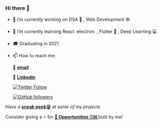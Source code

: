### Hi there 👋

- 🔭 I’m currently working on DSA 🧩 , Web Development 🕸

- 🌱 I’m currently learning React :electron: , Flutter 📱 , Deep Learning 💻

- 🎓 Graduating in 2021

- 📫 How to reach me: 
  
  📧 **[email](mailto:hiteshkumar_1mv17cs042@sirmvit.edu)**

  💼 **[Linkedin](https://www.linkedin.com/in/heroichitesh/)**

  [![Twitter Follow](https://img.shields.io/twitter/follow/HITESHK75023922?style=social)](https://twitter.com/HITESHK75023922)

  [![GitHub followers](https://img.shields.io/github/followers/HeroicHitesh?label=Follow%20%40HeroicHitesh&style=social)](https://github.com/HeroicHitesh)

*Have a* **[sneak peek😜](https://github.com/HeroicHitesh/HeroicHitesh/blob/master/PROJECTS.md)** *at some of my projects*

Consider giving a ⭐️ for **[ 💼 Opportunities 🇮🇳 ](https://github.com/Developer-s-Journey/Opportunities)** built by me!
<!--
**HeroicHitesh/HeroicHitesh** is a ✨ _special_ ✨ repository because its `README.md` (this file) appears on your GitHub profile.

Here are some ideas to get you started:

- 👯 I’m looking to collaborate on ...
- 🤔 I’m looking for help with ...
- 💬 Ask me about ...
- 😄 Pronouns: ...
- ⚡ Fun fact: ...
- 🤔 I’m looking for contributors to help me with following projects:

[![PRs/Issues/Suggestions Welcome](https://img.shields.io/badge/PRs-welcome-brightgreen.svg?style=flat&logo=github)](https://github.com/HeroicHitesh)  [![Open Source Love](https://badges.frapsoft.com/os/v2/open-source.svg?v=103)](https://github.com/HeroicHitesh)
<img src="https://awesome.re/badge.svg"/>
|      Project :octocat:   |     Issues :bug:   | Open PRs :bell:  | Closed PRs :fire:  |
|-------------|-------------------|---|---|
| [**Project Name**]() | [![GitHub issues]()]() | [![GitHub PRs]()]()  | [![GitHub PRs]()]()  |
-->
